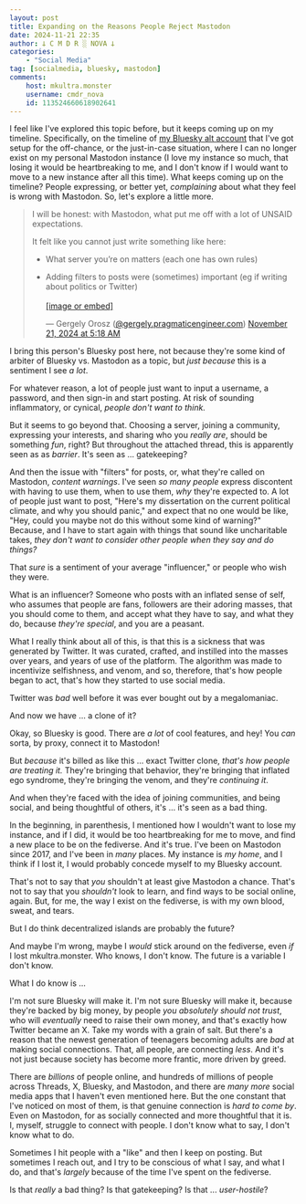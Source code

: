 ```yaml
---
layout: post
title: Expanding on the Reasons People Reject Mastodon
date: 2024-11-21 22:35
author: 𐕣 C M D R ░ NOVA 𐕣
categories:
    - "Social Media"
tag: [socialmedia, bluesky, mastodon]
comments:
    host: mkultra.monster
    username: cmdr_nova
    id: 113524660618902641
---
```

I feel like I've explored this topic before, but it keeps coming up on my timeline. Specifically, on the timeline of <a href="https://bsky.app/profile/cmdr-nova.bsky.social" target="_blank">my Bluesky alt account</a> that I've got setup for the off-chance, or the just-in-case situation, where I can no longer exist on my personal Mastodon instance (I love my instance so much, that losing it would be heartbreaking to me, and I don't know if I would want to move to a new instance after all this time). What keeps coming up on the timeline? People expressing, or better yet, *complaining* about what they feel is wrong with Mastodon. So, let's explore a little more.

<blockquote class="bluesky-embed" data-bluesky-uri="at://did:plc:3n5xhy6vl7smssmwxq5wgqa6/app.bsky.feed.post/3lbhaem2yos2a" data-bluesky-cid="bafyreidv4e2hw7fxxwbsrfsmwuhi4ngfqpapp4ewpfh7fndfclcosvfcxi"><p lang="en">I will be honest: with Mastodon, what put me off with a lot of UNSAID expectations.

It felt like you cannot just write something like here:

- What server you’re on matters (each one has own rules)

- Adding filters to posts were (sometimes) important (eg if writing about politics or Twitter)<br><br><a href="https://bsky.app/profile/did:plc:3n5xhy6vl7smssmwxq5wgqa6/post/3lbhaem2yos2a?ref_src=embed">[image or embed]</a></p>&mdash; Gergely Orosz (<a href="https://bsky.app/profile/did:plc:3n5xhy6vl7smssmwxq5wgqa6?ref_src=embed">@gergely.pragmaticengineer.com</a>) <a href="https://bsky.app/profile/did:plc:3n5xhy6vl7smssmwxq5wgqa6/post/3lbhaem2yos2a?ref_src=embed">November 21, 2024 at 5:18 AM</a></blockquote><script async src="https://embed.bsky.app/static/embed.js" charset="utf-8"></script>

I bring this person's Bluesky post here, not because they're some kind of arbiter of Bluesky vs. Mastodon as a topic, but *just because* this is a sentiment I see *a lot*.

For whatever reason, a lot of people just want to input a username, a password, and then sign-in and start posting. At risk of sounding inflammatory, or cynical, *people don't want to think.*

But it seems to go beyond that. Choosing a server, joining a community, expressing your interests, and sharing who you *really are*, should be something *fun*, right? But throughout the attached thread, this is apparently seen as as *barrier*. It's seen as ... gatekeeping?

And then the issue with "filters" for posts, or, what they're called on Mastodon, *content warnings*. I've seen *so many people* express discontent with having to use them, when to use them, *why* they're expected to. A lot of people just want to post, "Here's my dissertation on the current political climate, and why you should panic," and expect that no one would be like, "Hey, could you maybe not do this without some kind of warning?" Because, and I have to start again with things that sound like uncharitable takes, *they don't want to consider other people when they say and do things?*

That *sure* is a sentiment of your average "influencer," or people who wish they were.

What is an influencer? Someone who posts with an inflated sense of self, who assumes that people are fans, followers are their adoring masses, that you should come to them, and accept what they have to say, and what they do, because *they're special*, and you are a peasant.

What I really think about all of this, is that this is a sickness that was generated by Twitter. It was curated, crafted, and instilled into the masses over years, and years of use of the platform. The algorithm was made to incentivize selfishness, and venom, and so, therefore, that's how people began to act, that's how they started to use social media.

Twitter was *bad* well before it was ever bought out by a megalomaniac.

And now we have ... a clone of it?

Okay, so Bluesky is good. There are *a lot* of cool features, and hey! You *can* sorta, by proxy, connect it to Mastodon!

But *because* it's billed as like this ... exact Twitter clone, *that's how people are treating it.* They're bringing that behavior, they're bringing that inflated ego syndrome, they're bringing the venom, and they're *continuing it*.

And when they're faced with the idea of joining communities, and being social, and being thoughtful of others, it's ... it's seen as a bad thing.

In the beginning, in parenthesis, I mentioned how I wouldn't want to lose my instance, and if I did, it would be too heartbreaking for me to move, and find a new place to be on the fediverse. And it's true. I've been on Mastodon since 2017, and I've been in *many* places. My instance is *my home*, and I think if I lost it, I would probably concede myself to my Bluesky account.

That's not to say that *you* shouldn't at least give Mastodon a chance. That's not to say that you *shouldn't* look to learn, and find ways to be social online, again. But, for me, the way I exist on the fediverse, is with my own blood, sweat, and tears.

But I do think decentralized islands are probably the future?

And maybe I'm wrong, maybe I *would* stick around on the fediverse, even *if* I lost mkultra.monster. Who knows, I don't know. The future is a variable I don't know.

What I do know is ...

I'm not sure Bluesky will make it. I'm not sure Bluesky will make it, because they're backed by big money, by people *you absolutely should not trust*, who will *eventually* need to raise their own money, and that's exactly how Twitter became an X. Take my words with a grain of salt. But there's a reason that the newest generation of teenagers becoming adults are *bad* at making social connections. That, all people, are connecting *less*. And it's not just because society has become more frantic, more driven by greed.

There are *billions* of people online, and hundreds of millions of people across Threads, X, Bluesky, and Mastodon, and there are *many more* social media apps that I haven't even mentioned here. But the one constant that I've noticed on most of them, is that genuine connection is *hard to come by*. Even on Mastodon, for as socially connected and more thoughtful that it is. I, myself, struggle to connect with people. I don't know what to say, I don't know what to do.

Sometimes I hit people with a "like" and then I keep on posting. But sometimes I reach out, and I try to be conscious of what I say, and what I do, and that's *largely* because of the time I've spent on the fediverse. 

Is that *really* a bad thing? Is that gatekeeping? Is that ... *user-hostile*?

